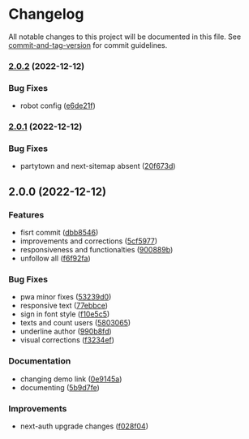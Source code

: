 # Changelog

All notable changes to this project will be documented in this file. See [commit-and-tag-version](https://github.com/absolute-version/commit-and-tag-version) for commit guidelines.

### [2.0.2](https://github.com/gmatthewsfeuer/github-unfollow-checker/compare/v2.0.1...v2.0.2) (2022-12-12)

### Bug Fixes

- robot config ([e6de21f](https://github.com/gmatthewsfeuer/github-unfollow-checker/commit/e6de21fd0644a49131c0d9b2bdbb2e2dadd92edb))

### [2.0.1](https://github.com/gmatthewsfeuer/github-unfollow-checker/compare/v2.0.0...v2.0.1) (2022-12-12)

### Bug Fixes

- partytown and next-sitemap absent ([20f673d](https://github.com/gmatthewsfeuer/github-unfollow-checker/commit/20f673dca1038c7743639cf2f0cdb34614890148))

## 2.0.0 (2022-12-12)

### Features

- fisrt commit ([dbb8546](https://github.com/gmatthewsfeuer/github-unfollow-checker/commit/dbb8546733dd89be6521f5151902a31efeefc7fd))
- improvements and corrections ([5cf5977](https://github.com/gmatthewsfeuer/github-unfollow-checker/commit/5cf5977989bc2ee729eeda4b1b30627ce3696dc2))
- responsiveness and functionalties ([900889b](https://github.com/gmatthewsfeuer/github-unfollow-checker/commit/900889b08ccb1bf3bd7000965a9813bc36024526))
- unfollow all ([f6f92fa](https://github.com/gmatthewsfeuer/github-unfollow-checker/commit/f6f92fa9ca90ec825e4489f69ba71344ba81583d))

### Bug Fixes

- pwa minor fixes ([53239d0](https://github.com/gmatthewsfeuer/github-unfollow-checker/commit/53239d0f127a1be1abd70dc604f2a306f244e77f))
- responsive text ([77ebbce](https://github.com/gmatthewsfeuer/github-unfollow-checker/commit/77ebbcefc8f845b81bebbcd9c6106efb93d79ec6))
- sign in font style ([f10e5c5](https://github.com/gmatthewsfeuer/github-unfollow-checker/commit/f10e5c530f7d3cccecaf2bde4d682f9cbe763f50))
- texts and count users ([5803065](https://github.com/gmatthewsfeuer/github-unfollow-checker/commit/5803065cb3c70b17b2f842bd6a434431b3d5ff13))
- underline author ([990b8fd](https://github.com/gmatthewsfeuer/github-unfollow-checker/commit/990b8fdfaa1772c76a2f8855a3e783651aa8bca0))
- visual corrections ([f3234ef](https://github.com/gmatthewsfeuer/github-unfollow-checker/commit/f3234ef58486b24571df2cd79c8374388b6e891d))

### Documentation

- changing demo link ([0e9145a](https://github.com/gmatthewsfeuer/github-unfollow-checker/commit/0e9145a4570ec0e3a5882d7498280b0c108f71cd))
- documenting ([5b9d7fe](https://github.com/gmatthewsfeuer/github-unfollow-checker/commit/5b9d7fe65e78713929fc760bcc9e6faf41dfe548))

### Improvements

- next-auth upgrade changes ([f028f04](https://github.com/gmatthewsfeuer/github-unfollow-checker/commit/f028f04c0a0a5716843c6e77cc14d7a0de4d781e))
